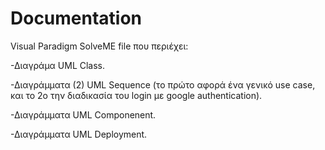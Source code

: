 # Documentation

Visual Paradigm SolveME file που περιέχει:

-Διαγράμα UML Class.

-Διαγράμματα (2) UML Sequence (το πρώτο αφορά ένα γενικό use case, και το 2ο την διαδικασία του login με google authentication).

-Διαγράμματα UML Componenent.

-Διαγράμματα UML Deployment. 


